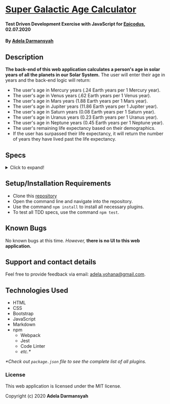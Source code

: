 # [Super Galactic Age Calculator](https://github.com/ayohana/galactic-age-calculator.git/)

#### Test Driven Development Exercise with JavaScript for [Epicodus](https://www.epicodus.com/), 02.07.2020

#### By [**Adela Darmansyah**](https://ayohana.github.io/portfolio/)

## Description

**The back-end of this web application calculates a person's age in solar years of all the planets in our Solar System.** The user will enter their age in years and the back-end logic will return:

* The user's age in Mercury years (.24 Earth years per 1 Mercury year).
* The user's age in Venus years (.62 Earth years per 1 Venus year).
* The user's age in Mars years (1.88 Earth years per 1 Mars year).
* The user's age in Jupiter years (11.86 Earth years per 1 Jupiter year).
* The user's age in Saturn years (0.08 Earth years per 1 Saturn year).
* The user's age in Uranus years (0.23 Earth years per 1 Uranus year).
* The user's age in Neptune years (0.45 Earth years per 1 Neptune year).
* The user's remaining life expectancy based on their demographics.
* If the user has surpassed their life expectancy, it will return the number of years they have lived past the life expectancy.

## Specs

<details>
  <summary>Click to expand!</summary>

| Spec | Input | Output |
| :-------------     | :------------- | :------------- |
| **Program Returns User's Age in Earth Years** | 25 | 25 |
| **Program Returns User's Age in Mercury Years** | 25 | 6 |
| **Program Returns User's Age in Venus Years** | 25 | 15.5 |
| **Program Returns User's Age in Mars Years** | 25 | 47 |
| **Program Returns User's Age in Jupiter Years** | 25 | 296.5 |
| **Program Returns User's Age in Saturn Years** | 25 | 2 |
| **Program Returns User's Age in Uranus Years** | 25 | 5.75 |
| **Program Returns User's Age in Neptune Years** | 25 | 11.25 |
| **Program Returns User's Remaining Life Expectancy Based on Their Demographics** | age 25, exercises daily, BMI within normal limits, occupation: professional rock climber | 75 |
| **Program Returns User's Number of Years Lived Past Their Life Expectancy if User Surpassed Their Life Expectancy** | age 105, exercises daily, BMI within normal limits, occupation: professional rock climber | 5 |

</details>

## Setup/Installation Requirements

* Clone this [repository](https://github.com/ayohana/galactic-age-calculator.git/)
* Open the command line and navigate into the repository.
* Use the command `npm install` to install all necessary plugins.
* To test all TDD specs, use the command `npm test`.

## Known Bugs

No known bugs at this time. _However,_ **there is no UI to this web application.**

## Support and contact details

Feel free to provide feedback via email: adela.yohana@gmail.com.

## Technologies Used

* HTML
* CSS
* Bootstrap
* JavaScript
* Markdown
* npm
  * Webpack
  * Jest
  * Code Linter
  * _etc.*_

_*Check out `package.json` file to see the complete list of all plugins._

### License

This web application is licensed under the MIT license.

Copyright (c) 2020 **Adela Darmansyah**